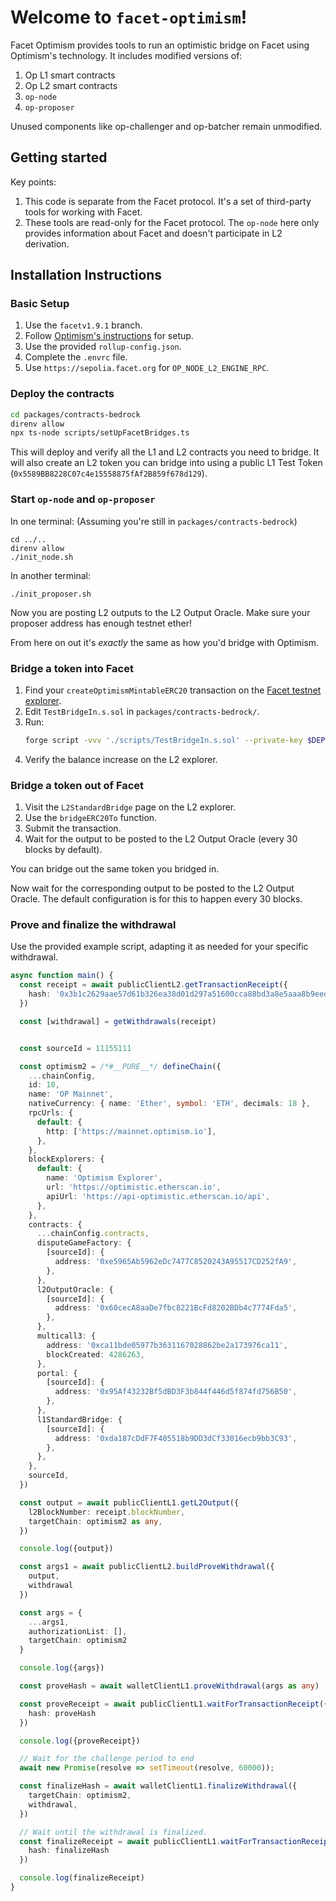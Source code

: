 # Welcome to `facet-optimism`!

Facet Optimism provides tools to run an optimistic bridge on Facet using Optimism's technology. It includes modified versions of:

1. Op L1 smart contracts
2. Op L2 smart contracts
3. `op-node`
4. `op-proposer`

Unused components like op-challenger and op-batcher remain unmodified.

## Getting started


Key points:
1. This code is separate from the Facet protocol. It's a set of third-party tools for working with Facet.
2. These tools are read-only for the Facet protocol. The `op-node` here only provides information about Facet and doesn't participate in L2 derivation.

## Installation Instructions

### Basic Setup

1. Use the `facetv1.9.1` branch.
2. Follow [Optimism's instructions](https://docs.optimism.io/builders/chain-operators/tutorials/create-l2-rollup) for setup.
3. Use the provided `rollup-config.json`.
4. Complete the `.envrc` file.
5. Use `https://sepolia.facet.org` for `OP_NODE_L2_ENGINE_RPC`.

### Deploy the contracts

```bash
cd packages/contracts-bedrock
direnv allow
npx ts-node scripts/setUpFacetBridges.ts
```

This will deploy and verify all the L1 and L2 contracts you need to bridge.
It will also create an L2 token you can bridge into using a public L1 Test Token (`0x5589BB8228C07c4e15558875fAf2B859f678d129`).

### Start `op-node` and `op-proposer`

In one terminal: (Assuming you're still in `packages/contracts-bedrock`)

```
cd ../..
direnv allow
./init_node.sh
```

In another terminal:

```
./init_proposer.sh
```

Now you are posting L2 outputs to the L2 Output Oracle. Make sure your proposer address has enough testnet ether!

From here on out it's *exactly* the same as how you'd bridge with Optimism.

### Bridge a token into Facet

1. Find your `createOptimismMintableERC20` transaction on the [Facet testnet explorer](https://cardinal.explorer.facet.org/).
2. Edit `TestBridgeIn.s.sol` in `packages/contracts-bedrock/`.
3. Run:
   ```bash
   forge script -vvv './scripts/TestBridgeIn.s.sol' --private-key $DEPLOY_ETH_KEY --rpc-url "$DEPLOY_ETH_RPC_URL" --broadcast --tc TestBridgeIn
   ```
4. Verify the balance increase on the L2 explorer.

### Bridge a token out of Facet

1. Visit the `L2StandardBridge` page on the L2 explorer.
2. Use the `bridgeERC20To` function.
3. Submit the transaction.
4. Wait for the output to be posted to the L2 Output Oracle (every 30 blocks by default).

You can bridge out the same token you bridged in.

Now wait for the corresponding output to be posted to the L2 Output Oracle. The default configuration is for this to happen every 30 blocks.

### Prove and finalize the withdrawal

Use the provided example script, adapting it as needed for your specific withdrawal.

```typescript
async function main() {
  const receipt = await publicClientL2.getTransactionReceipt({
    hash: '0x3b1c2629aae57d61b326ea38d01d297a51600cca88bd3a8e5aaa8b9eedf753b0',
  })

  const [withdrawal] = getWithdrawals(receipt)


  const sourceId = 11155111

  const optimism2 = /*#__PURE__*/ defineChain({
    ...chainConfig,
    id: 10,
    name: 'OP Mainnet',
    nativeCurrency: { name: 'Ether', symbol: 'ETH', decimals: 18 },
    rpcUrls: {
      default: {
        http: ['https://mainnet.optimism.io'],
      },
    },
    blockExplorers: {
      default: {
        name: 'Optimism Explorer',
        url: 'https://optimistic.etherscan.io',
        apiUrl: 'https://api-optimistic.etherscan.io/api',
      },
    },
    contracts: {
      ...chainConfig.contracts,
      disputeGameFactory: {
        [sourceId]: {
          address: '0xe5965Ab5962eDc7477C8520243A95517CD252fA9',
        },
      },
      l2OutputOracle: {
        [sourceId]: {
          address: '0x60cecA8aaDe7fbc8221BcFd8202BDb4c7774Fda5',
        },
      },
      multicall3: {
        address: '0xca11bde05977b3631167028862be2a173976ca11',
        blockCreated: 4286263,
      },
      portal: {
        [sourceId]: {
          address: '0x95Af43232Bf5dBD3F3b844f446d5f874fd756B50',
        },
      },
      l1StandardBridge: {
        [sourceId]: {
          address: '0xda187cDdF7F405518b9DD3dCf33016ecb9bb3C93',
        },
      },
    },
    sourceId,
  })

  const output = await publicClientL1.getL2Output({
    l2BlockNumber: receipt.blockNumber,
    targetChain: optimism2 as any,
  })

  console.log({output})

  const args1 = await publicClientL2.buildProveWithdrawal({
    output,
    withdrawal
  })

  const args = {
    ...args1,
    authorizationList: [],
    targetChain: optimism2
  }

  console.log({args})

  const proveHash = await walletClientL1.proveWithdrawal(args as any)

  const proveReceipt = await publicClientL1.waitForTransactionReceipt({
    hash: proveHash
  })

  console.log({proveReceipt})

  // Wait for the challenge period to end
  await new Promise(resolve => setTimeout(resolve, 60000));

  const finalizeHash = await walletClientL1.finalizeWithdrawal({
    targetChain: optimism2,
    withdrawal,
  })

  // Wait until the withdrawal is finalized.
  const finalizeReceipt = await publicClientL1.waitForTransactionReceipt({
    hash: finalizeHash
  })

  console.log(finalizeReceipt)
}
```
